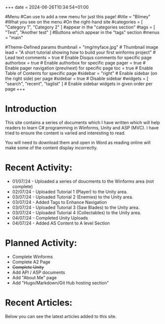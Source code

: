 +++
date = 2024-06-26T10:34:54+01:00


#Menu 
#Can use to add a new menu for just this page!
#title = "Blimey"  #What you see on the menu
#On the right-hand site
#categories = [ "Category 1", "Category 2" ] #appear in the "categories section"
#tags = [ "Test", "Another test" ]  #Buttons which appear in the "tags" section
#menus = "main"

#Theme-Defined params
thumbnail = "img/myface.jpg" # Thumbnail image
lead = "A short tutorial showing how to build your first winforms project" # Lead text
comments = true # Enable Disqus comments for specific page
authorbox = true # Enable authorbox for specific page
pager = true # Enable pager navigation (prev/next) for specific page
toc = true # Enable Table of Contents for specific page
#sidebar = "right" # Enable sidebar (on the right side) per page
#sidebar = true # Disable sidebar 
#widgets = [ "search", "recent", "taglist" ] # Enable sidebar widgets in given order per page
+++

<!-- ![alt text](img/avatar.png) -->
# Introduction

This site contains a series of documents which I have written which will help readers to learn C# programming in Winforms, Unity and ASP (MVC). I have tried to ensure the content is varied and interesting to read.  

You will need to download them and open in Word as reading online will make some of the content display incorrectly.  

 

# Recent Activity:

* 01/07/24 - Uploaded a series of doucments to the Winforms area (not complete)
* 02/07/24 - Uploaded Tutorial 1 (Player) to the Unity area.  
* 03/07/24 - Uploaded Tutorial 2 (Enemies) to the Unity area. 
* 03/07/24 - Added Tags to Enhance Navigation 
* 03/07/24 - Uploaded Tutorial 3 (Saw Blades) to the Unity area. 
* 03/07/24 - Uploaded Tutorial 4 (Collectables) to the Unity area. 
* 04/07/24 - Completed Unity Uploads
* 04/07/24 - Added AS Content to A level Section

# Planned Activity:

* Complete Winforms
* Complete A2 Page
* ~~Complete Unity~~
* Add API / ASP documents
* Add "About Me" page
* Add "Hugo/Markdown/Git Hub hosting section"

# Recent Articles:

Below you can see the latest articles added to this site.

